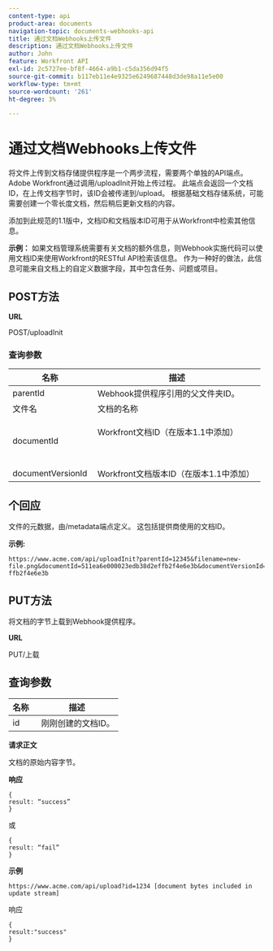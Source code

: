 ```yaml
---
content-type: api
product-area: documents
navigation-topic: documents-webhooks-api
title: 通过文档Webhooks上传文件
description: 通过文档Webhooks上传文件
author: John
feature: Workfront API
exl-id: 2c5727ee-bf8f-4664-a9b1-c5da356d94f5
source-git-commit: b117eb11e4e9325e6249687448d3de98a11e5e00
workflow-type: tm+mt
source-wordcount: '261'
ht-degree: 3%

---
```



# 通过文档Webhooks上传文件

将文件上传到文档存储提供程序是一个两步流程，需要两个单独的API端点。 Adobe Workfront通过调用/uploadInit开始上传过程。 此端点会返回一个文档ID，在上传文档字节时，该ID会被传递到/upload。 根据基础文档存储系统，可能需要创建一个零长度文档，然后稍后更新文档的内容。

添加到此规范的1.1版中，文档ID和文档版本ID可用于从Workfront中检索其他信息。

**示例：** 如果文档管理系统需要有关文档的额外信息，则Webhook实施代码可以使用文档ID来使用Workfront的RESTful API检索该信息。 作为一种好的做法，此信息可能来自文档上的自定义数据字段，其中包含任务、问题或项目。

## POST方法

**URL**

POST/uploadInit

### 查询参数

<table style="table-layout:auto"> 
 <col> 
 <col> 
 <thead> 
  <tr> 
   <th>名称 </th> 
   <th>描述</th> 
  </tr> 
 </thead> 
 <tbody> 
  <tr> 
   <td>parentId </td> 
   <td>Webhook提供程序引用的父文件夹ID。</td> 
  </tr> 
  <tr> 
   <td>文件名 </td> 
   <td>文档的名称</td> 
  </tr> 
  <tr> 
   <td>documentId</td> 
   <td> <p>Workfront文档ID（在版本1.1中添加）</p> <p> </p> </td> 
  </tr> 
  <tr> 
   <td>documentVersionId </td> 
   <td>Workfront文档版本ID（在版本1.1中添加） </td> 
  </tr> 
 </tbody> 
</table>

## 个回应

文件的元数据，由/metadata端点定义。 这包括提供商使用的文档ID。

**示例:**

```
https://www.acme.com/api/uploadInit?parentId=12345&filename=new-file.png&documentId=511ea6e000023edb38d2effb2f4e6e3b&documentVersionId=511ea6e000023edb38d2e ffb2f4e6e3b
```

## PUT方法

将文档的字节上载到Webhook提供程序。

**URL**

PUT/上载

## 查询参数

| 名称  | 描述 |
|---|---|
| id  |  刚刚创建的文档ID。 |


**请求正文**

文档的原始内容字节。

**响应**

```
{
result: “success”
}
```

或

```
{
result: “fail”
}
```

**示例**

`https://www.acme.com/api/upload?id=1234 [document bytes included in update stream]`

响应

```
{
result:"success"
}
```
